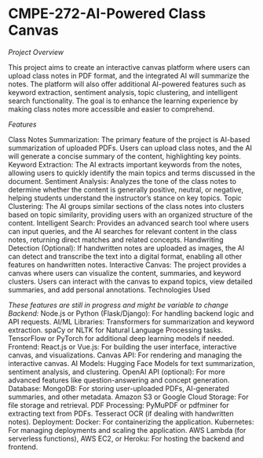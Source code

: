 # CMPE-272-AI-Powered Class Canvas
*Project Overview*

This project aims to create an interactive canvas platform where users can upload class notes in PDF format, and the integrated AI will summarize the notes. The platform will also offer additional AI-powered features such as keyword extraction, sentiment analysis, topic clustering, and intelligent search functionality. The goal is to enhance the learning experience by making class notes more accessible and easier to comprehend.

*Features*

Class Notes Summarization:
The primary feature of the project is AI-based summarization of uploaded PDFs. Users can upload class notes, and the AI will generate a concise summary of the content, highlighting key points.
Keyword Extraction:
The AI extracts important keywords from the notes, allowing users to quickly identify the main topics and terms discussed in the document.
Sentiment Analysis:
Analyzes the tone of the class notes to determine whether the content is generally positive, neutral, or negative, helping students understand the instructor’s stance on key topics.
Topic Clustering:
The AI groups similar sections of the class notes into clusters based on topic similarity, providing users with an organized structure of the content.
Intelligent Search:
Provides an advanced search tool where users can input queries, and the AI searches for relevant content in the class notes, returning direct matches and related concepts.
Handwriting Detection (Optional):
If handwritten notes are uploaded as images, the AI can detect and transcribe the text into a digital format, enabling all other features on handwritten notes.
Interactive Canvas:
The project provides a canvas where users can visualize the content, summaries, and keyword clusters. Users can interact with the canvas to expand topics, view detailed summaries, and add personal annotations.
Technologies Used

*These features are still in progress and might be variable to change*
*Backend:*
Node.js or Python (Flask/Django): For handling backend logic and API requests.
AI/ML Libraries:
Transformers for summarization and keyword extraction.
spaCy or NLTK for Natural Language Processing tasks.
TensorFlow or PyTorch for additional deep learning models if needed.
Frontend:
React.js or Vue.js: For building the user interface, interactive canvas, and visualizations.
Canvas API: For rendering and managing the interactive canvas.
AI Models:
Hugging Face Models for text summarization, sentiment analysis, and clustering.
OpenAI API (optional): For more advanced features like question-answering and concept generation.
Database:
MongoDB: For storing user-uploaded PDFs, AI-generated summaries, and other metadata.
Amazon S3 or Google Cloud Storage: For file storage and retrieval.
PDF Processing:
PyMuPDF or pdfminer for extracting text from PDFs.
Tesseract OCR (if dealing with handwritten notes).
Deployment:
Docker: For containerizing the application.
Kubernetes: For managing deployments and scaling the application.
AWS Lambda (for serverless functions), AWS EC2, or Heroku: For hosting the backend and frontend.
